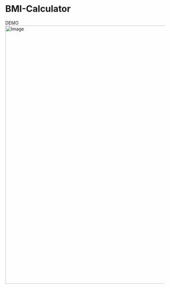 # BMI-Calculator

DEMO
<img width="1438" height="815" alt="Image" src="https://github.com/user-attachments/assets/1d799b1d-5e83-4660-aa41-95c1926a9f0c" />

